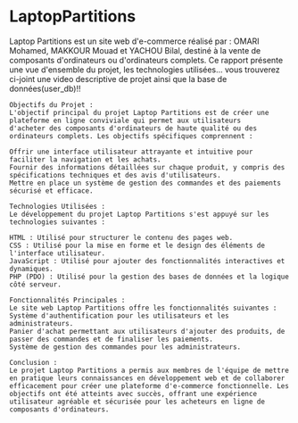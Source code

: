 # LaptopPartitions
Laptop Partitions est un site web d'e-commerce réalisé par : OMARI Mohamed, MAKKOUR Mouad et YACHOU Bilal, destiné à la vente de composants d'ordinateurs ou d'ordinateurs complets. Ce rapport présente une vue d'ensemble du projet, les technologies utilisées...
vous trouverez ci-joint une video descriptive de projet ainsi que la base de données(user_db)!!

    Objectifs du Projet :
    L'objectif principal du projet Laptop Partitions est de créer une plateforme en ligne conviviale qui permet aux utilisateurs     d'acheter des composants d'ordinateurs de haute qualité ou des ordinateurs complets. Les objectifs spécifiques comprennent :

    Offrir une interface utilisateur attrayante et intuitive pour faciliter la navigation et les achats.
    Fournir des informations détaillées sur chaque produit, y compris des spécifications techniques et des avis d'utilisateurs.
    Mettre en place un système de gestion des commandes et des paiements sécurisé et efficace.

    Technologies Utilisées :
    Le développement du projet Laptop Partitions s'est appuyé sur les technologies suivantes :

    HTML : Utilisé pour structurer le contenu des pages web.
    CSS : Utilisé pour la mise en forme et le design des éléments de l'interface utilisateur.
    JavaScript : Utilisé pour ajouter des fonctionnalités interactives et dynamiques.
    PHP (PDO) : Utilisé pour la gestion des bases de données et la logique côté serveur.

    Fonctionnalités Principales :
    Le site web Laptop Partitions offre les fonctionnalités suivantes :
    Système d'authentification pour les utilisateurs et les administrateurs.
    Panier d'achat permettant aux utilisateurs d'ajouter des produits, de passer des commandes et de finaliser les paiements.
    Système de gestion des commandes pour les administrateurs.
    
    Conclusion :
    Le projet Laptop Partitions a permis aux membres de l'équipe de mettre en pratique leurs connaissances en développement web et de collaborer efficacement pour créer une plateforme d'e-commerce fonctionnelle. Les objectifs ont été atteints avec succès, offrant une expérience utilisateur agréable et sécurisée pour les acheteurs en ligne de composants d'ordinateurs.
